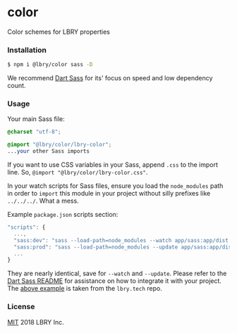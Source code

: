 # color
Color schemes for LBRY properties



### Installation

```bash
$ npm i @lbry/color sass -D
```

We recommend [Dart Sass](https://www.npmjs.com/package/sass) for its' focus on speed and low dependency count.



### Usage

Your main Sass file:

```scss
@charset "utf-8";

@import "@lbry/color/lbry-color";
...your other Sass imports
```

If you want to use CSS variables in your Sass, append `.css` to the import line. So, `@import "@lbry/color/lbry-color.css"`.

In your watch scripts for Sass files, ensure you load the `node_modules` path in order to `import` this module in your project without silly prefixes like `../../../`. What a mess.

Example `package.json` scripts section:

```js
"scripts": {
  ...,
  "sass:dev": "sass --load-path=node_modules --watch app/sass:app/dist --style compressed",
  "sass:prod": "sass --load-path=node_modules --update app/sass:app/dist --style compressed",
  ...
}
```

They are nearly identical, save for `--watch` and `--update`. Please refer to the [Dart Sass README](https://github.com/sass/dart-sass/blob/master/README.md) for assistance on how to integrate it with your project. The [above example](https://github.com/lbryio/lbry.tech/blob/master/package.json) is taken from the `lbry.tech` repo.



### License

[MIT](LICENSE) 2018 LBRY Inc.
